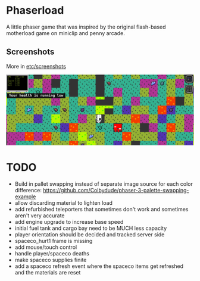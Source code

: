 # Phaserload

A little phaser game that was inspired by the original flash-based motherload game on miniclip and penny arcade.

## Screenshots

More in [etc/screenshots](https://github.com/fatlard1993/phaserload/tree/master/etc/screenshots)

![game_play](./etc/screenshots/game_play.png)


# TODO

* Build in pallet swapping instead of separate image source for each color difference: https://github.com/Colbydude/phaser-3-palette-swapping-example
* allow discarding material to lighten load
* add refurbished teleporters that sometimes don't work and sometimes aren't very accurate
* add engine upgrade to increase base speed
* initial fuel tank and cargo bay need to be MUCH less capacity
* player orientation should be decided and tracked server side
* spaceco_hurt1 frame is missing
* add mouse/touch control
* handle player/spaceco deaths
* make spaceco supplies finite
* add a spaceco refresh event where the spaceco items get refreshed and the materials are reset